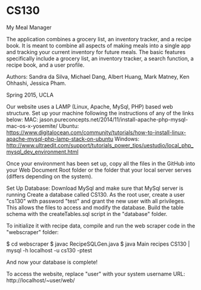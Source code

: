 # CS130
My Meal Manager

The application combines a grocery list, an inventory tracker, and a recipe book. It is meant to combine all aspects of making meals into a single app and tracking your current inventory for future meals. The basic features specifically include a grocery list, an inventory tracker, a search function, a recipe book, and a user profile.

Authors:
  Sandra da Silva, 
  Michael Dang, 
  Albert Huang, 
  Mark Matney, 
  Ken Ohhashi, 
  Jessica Pham. 

Spring 2015, UCLA

Our website uses a LAMP (Linux, Apache, MySql, PHP) based web structure. Set up your machine following the instructions of any of the links below:
MAC: jason.pureconcepts.net/2014/11/install-apache-php-mysql-mac-os-x-yosemite/
Ubuntu: https://www.digitalocean.com/community/tutorials/how-to-install-linux-apache-mysql-php-lamp-stack-on-ubuntu
Windows: http://www.ultraedit.com/support/tutorials_power_tips/uestudio/local_php_mysql_dev_environment.html

Once your environment has been set up, copy all the files in the GitHub into your Web Document Root folder or the folder that your local server serves (differs depending on the system).

Set Up Database:
Download MySql and make sure that MySql server is running
Create a database called CS130.
As the root user, create a user "cs130" with password "test" and grant the new user with all privileges. This allows the files to access and modify the database.
Build the table schema with the createTables.sql script in the "database" folder.

To initialize it with recipe data, compile and run the web scraper code in the "webscraper" folder:

$ cd webscraper
$ javac RecipeSQLGen.java
$ java Main recipes CS130 | mysql -h localhost -u cs130 -ptest

And now your database is complete!



To access the website, replace "user" with your system username
URL: http://localhost/~user/web/ 

